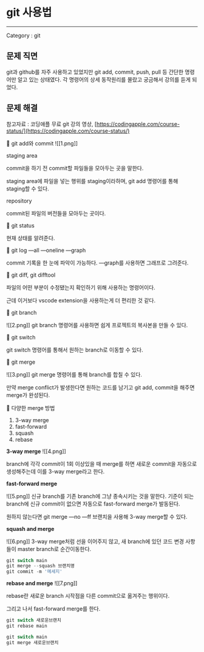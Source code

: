 # git 사용법

---

Category : git

## 문제 직면

git과 github를 자주 사용하고 있었지만 git add, commit, push, pull 등 간단한 명령어만 알고 있는 상태였다. 각 명령어의 상세 동작원리를 몰랐고 궁금해서 강의를 듣게 되었다.

## 문제 해결

참고자료 : 코딩애플 무료 git 강의 영상, [https://codingapple.com/course-status/](https://codingapple.com/course-status/)

🎯 git add와 commit
![[1.png]]

staging area

commit을 하기 전 commit할 파일들을 모아두는 곳을 말한다.

staging area에 파일을 넣는 행위를 staging이라하며, git add 명령어를 통해 staging할 수 있다.

repository

commit된 파일의 버전들을 모아두는 곳이다.

🎯 git status

현재 상태를 알려준다.

🎯 git log —all —oneline —graph

commit 기록을 한 눈에 파악이 가능하다. —graph를 사용하면 그래프로 그려준다.

🎯 git diff, git difftool

파일의 어떤 부분이 수정됐는지 확인하기 위해 사용하는 명령어이다.

근데 이거보다 vscode extension을 사용하는게 더 편리한 것 같다.

🎯 git branch

![[2.png]]
git branch 명령어를 사용하면 쉽게 프로젝트의 복사본을 만들 수 있다.

🎯 git switch

git switch 명령어를 통해서 원하는 branch로 이동할 수 있다.

🎯 git merge

![[3.png]]
git merge 명령어를 통해 branch를 합칠 수 있다.

만약 merge conflict가 발생한다면 원하는 코드를 남기고 git add, commit을 해주면 merge가 완성된다.

🎯 다양한 merge 방법

1. 3-way merge
2. fast-forward
3. squash
4. rebase

**3-way merge**
![[4.png]]

branch에 각각 commit이 1회 이상있을 때 merge를 하면 새로운 commit을 자동으로 생성해주는데 이를 3-way merge라고 한다.

**fast-forward merge**

![[5.png]]
신규 branch를 기존 branch에 그냥 종속시키는 것을 말한다. 기준이 되는 branch에 신규 commit이 없으면 자동으로 fast-forward merge가 발동된다.

원하지 않는다면 git merge —no —ff 브랜치을 사용해 3-way merge할 수 있다.

**squash and merge**

![[6.png]]
3-way merge처럼 선을 이어주지 않고, 새 branch에 있던 코드 변경 사항들이 master branch로 순간이동한다.

```jsx
git switch main
git merge --squash 브랜치명
git commit -m '메세지'
```

**rebase and merge**
![[7.png]]

rebase란 새로운 branch 시작점을 다른 commit으로 옮겨주는 행위이다.

그리고 나서 fast-forward merge를 한다.

```jsx
git switch 새로운브랜치
git rebase main

git switch main
git merge 새로운브랜치
```